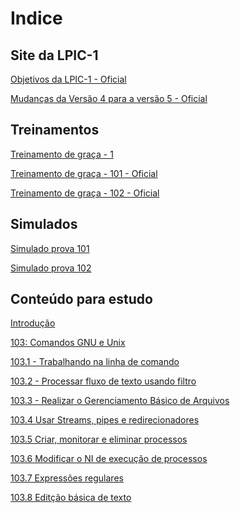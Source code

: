 # Indice

Site da LPIC-1
----------------------------------------------------------------------------------------------------------------------

[Objetivos da LPIC-1 - Oficial](https://www.lpi.org/pt/our-certifications/exam-101-objectives)

[Mudanças da Versão 4 para a versão 5 - Oficial](https://wiki.lpi.org/wiki/LPIC-1_Summary_Version_4.0_To_5.0)

Treinamentos
----------------------------------------------------------------------------------------------------------------------

[Treinamento de graça - 1](https://www.theurbanpenguin.com/lpi-training-from-theurbanpenguin/lpic-1-linux-server-professional/)

[Treinamento de graça - 101 - Oficial](https://learning.lpi.org/en/learning-materials/101-500/)

[Treinamento de graça - 102 - Oficial](https://learning.lpi.org/en/learning-materials/102-500/)

Simulados
----------------------------------------------------------------------------------------------------------------------

[Simulado prova 101](https://www.memrise.com/course/1236058/lpic-1-lpi-101-lx0-103/)

[Simulado prova 102](https://www.memrise.com/course/1435778/lpic-1-lpi-102-lx0-104/)

Conteúdo para estudo
----------------------------------------------------------------------------------------------------------------------

[Introdução](intro.html)

[103: Comandos GNU e Unix](103.1/1031.html)

   [103.1 - Trabalhando na linha de comando](103.1/1031.html)

   [103.2 - Processar fluxo de texto usando filtro](103.2/1032.html)

   [103.3 - Realizar o Gerenciamento Básico de Arquivos](103.3/1033.html)

   [103.4 Usar Streams, pipes e redirecionadores](103.4/1034.html)

   [103.5 Criar, monitorar e eliminar processos](103.5/1035.html)

   [103.6 Modificar o NI de execução de processos](103.6/1036.html)

   [103.7 Expressões regulares](103.7/1037.html)

   [103.8 Editção básica de texto](103.8/1038.html)

























































